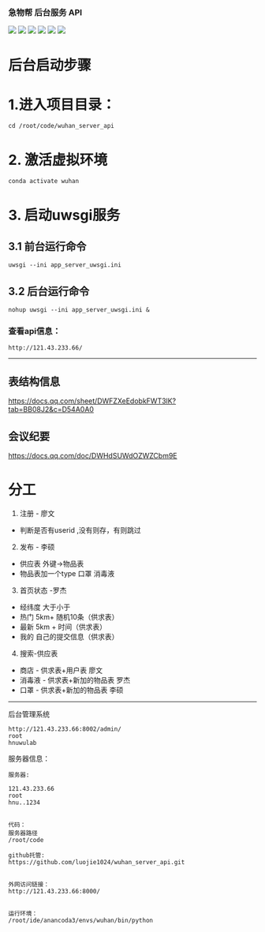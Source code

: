 ### 急物帮 后台服务 API
![](https://img.shields.io/badge/platform-CentOS7-green.svg)  ![](https://img.shields.io/badge/language-python3.6-green.svg)  ![](https://img.shields.io/badge/framework-Django-green.svg) ![](https://img.shields.io/badge/framework-uWSGI-green.svg) ![](https://img.shields.io/badge/framework-Nginx-green.svg) ![](https://img.shields.io/badge/version-v1.0-green.svg) 


# 后台启动步骤

# 1.进入项目目录：
```
cd /root/code/wuhan_server_api
```
# 2. 激活虚拟环境
```
conda activate wuhan
```

# 3. 启动uwsgi服务




## 3.1 前台运行命令
```
uwsgi --ini app_server_uwsgi.ini 
```
## 3.2 后台运行命令
```
nohup uwsgi --ini app_server_uwsgi.ini &
```

### 查看api信息：
```
http://121.43.233.66/
```

----


## 表结构信息
https://docs.qq.com/sheet/DWFZXeEdobkFWT3lK?tab=BB08J2&c=D54A0A0

## 会议纪要
https://docs.qq.com/doc/DWHdSUWdOZWZCbm9E

# 分工
1. 注册 - 廖文
+ 判断是否有userid ,没有则存，有则跳过

2. 发布 - 李硕 
+ 供应表 外键->物品表
+ 物品表加一个type 口罩 消毒液


3. 首页状态 -罗杰
+ 经纬度 大于小于
+ 热门  5km+ 随机10条（供求表）
+ 最新  5km + 时间（供求表）
+ 我的  自己的提交信息（供求表）

4. 搜索-供应表
+ 商店  -  供求表+用户表 廖文
+ 消毒液 - 供求表+新加的物品表  罗杰
+ 口罩  - 供求表+新加的物品表  李硕


----

后台管理系统
```
http://121.43.233.66:8002/admin/
root 
hnuwulab 
```

服务器信息：
```
服务器:

121.43.233.66
root
hnu..1234


代码：
服务器路径
/root/code

github托管:
https://github.com/luojie1024/wuhan_server_api.git


外网访问链接：
http://121.43.233.66:8000/


运行环境：
/root/ide/anancoda3/envs/wuhan/bin/python
```
